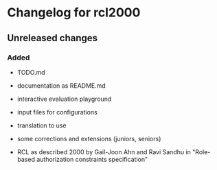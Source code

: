 # Changelog for rcl2000

## Unreleased changes

### Added

- TODO.md

- documentation as README.md

- interactive evaluation playground

- input files for configurations

- translation to use

- some corrections and extensions (juniors, seniors)

- RCL as described 2000 by Gail-Joon Ahn and Ravi Sandhu in "Role-based
authorization constraints specification"
